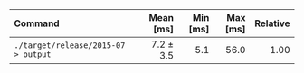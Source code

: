 | Command | Mean [ms] | Min [ms] | Max [ms] | Relative |
|:---|---:|---:|---:|---:|
| `./target/release/2015-07 > output` | 7.2 ± 3.5 | 5.1 | 56.0 | 1.00 |
